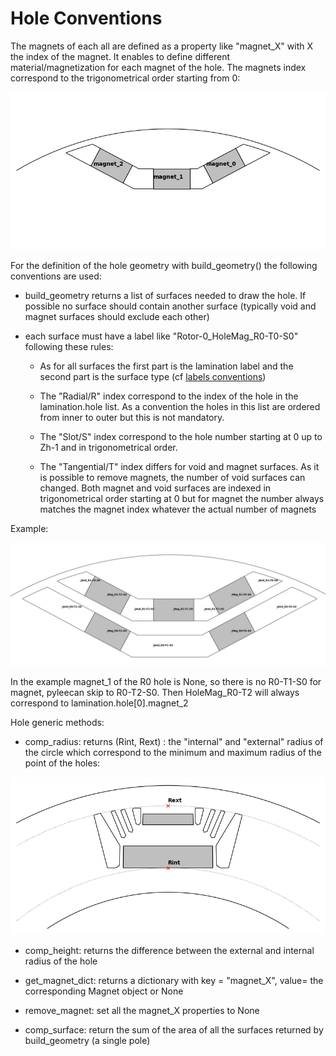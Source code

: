 Hole Conventions
================

The magnets of each all are defined as a property like "magnet_X" with X the index of the magnet. It enables to define different material/magnetization for each magnet of the hole. The magnets index correspond to the trigonometrical order starting from 0:

![](_static/Hole_Convention/Hole_magnet_id.png)

For the definition of the hole geometry with build_geometry() the following conventions are used:

- build_geometry returns a list of surfaces needed to draw the hole. If possible no surface should contain another surface (typically void and magnet surfaces should exclude each other)

- each surface must have a label like "Rotor-0_HoleMag_R0-T0-S0" following these rules:

    - As for all surfaces the first part is the lamination label and the second part is the surface type (cf [labels conventions](https://pyleecan.org/label.convention.html))

    - The "Radial/R" index correspond to the index of the hole in the lamination.hole list. As a convention the holes in this list are ordered from inner to outer but this is not mandatory.

    - The "Slot/S" index correspond to the hole number starting at 0 up to Zh-1 and in trigonometrical order.

    - The "Tangential/T" index differs for void and magnet surfaces. As it is possible to remove magnets, the number of void surfaces can changed. Both magnet and void surfaces are indexed in trigonometrical order starting at 0 but for magnet the number always matches the magnet index whatever the actual number of magnets

Example:

![](_static/Hole_Convention/Hole_RTS.PNG)

In the example magnet_1 of the R0 hole is None, so there is no R0-T1-S0 for magnet, pyleecan skip to R0-T2-S0. Then HoleMag_R0-T2 will always correspond to lamination.hole[0].magnet_2

Hole generic methods:

- comp_radius:  returns (Rint, Rext) : the "internal" and "external" radius of the circle which correspond to the minimum and maximum radius of the point of the holes:

![](_static/Hole_Convention/Hole_radius.png)

- comp_height: returns the difference between the external and internal radius of the hole

- get_magnet_dict: returns a dictionary with key = "magnet_X", value= the corresponding Magnet object or None

- remove_magnet: set all the magnet_X properties to None

- comp_surface: return the sum of the area of all the surfaces returned by build_geometry (a single pole)

